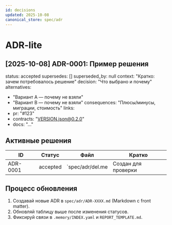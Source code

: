 ```yaml
---
id: decisions
updated: 2025-10-08
canonical_store: spec/adr
---
```


# ADR-lite

## [2025-10-08] ADR-0001: Пример решения
status: accepted
supersedes: []
superseded_by: null
context: "Кратко: зачем потребовалось решение"
decision: "Что выбрано и почему"
alternatives:
  - "Вариант A — почему не взяли"
  - "Вариант B — почему не взяли"
consequences: "Плюсы/минусы, миграции, стоимость"
links:
  - pr: "#123"
  - contracts: "VERSION.json@0.2.0"
  - docs: "…"

## Активные решения

| ID | Статус | Файл | Кратко |
| --- | --- | --- | --- |
| ADR-0001 | accepted | `spec/adr/del.me | Создан для проверки |

## Процесс обновления

1. Создавай новые ADR в `spec/adr/ADR-XXXX.md` (Markdown с front matter).
2. Обновляй таблицу выше после изменения статусов.
3. Фиксируй связи в `.memory/INDEX.yaml` и `REPORT_TEMPLATE.md`.
